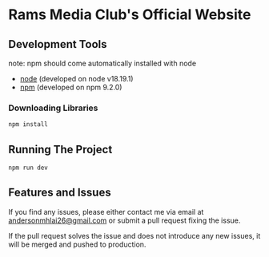# Rams Media Club's Official Website

## Development Tools

note: npm should come automatically installed with node  
- [node](https://nodejs.org/en) (developed on node v18.19.1)
- [npm](https://docs.npmjs.com/downloading-and-installing-node-js-and-npm) (developed on npm 9.2.0)

### Downloading Libraries

```sh
npm install
```

## Running The Project

```sh
npm run dev
```

## Features and Issues

If you find any issues, please either contact me via email at andersonmhlai26@gmail.com or submit a pull request fixing the issue.  

If the pull request solves the issue and does not introduce any new issues, it will be merged and pushed to production.